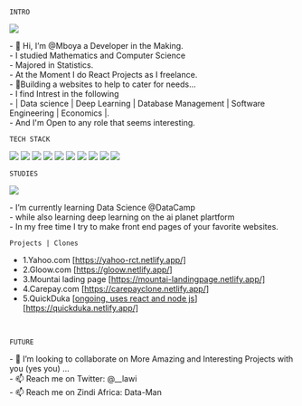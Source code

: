 `INTRO`
<p align="left">
        <img src="https://github-readme-stats.vercel.app/api?username=Lawi365&theme=blue-green">
</p>
- 👋 Hi, I’m @Mboya a Developer in the Making.<br>
- I studied Mathematics and Computer Science<br>
- Majored in Statistics.<br>
- At the Moment I do React Projects as I freelance.<br>
- 👀Building a websites to help to cater for needs...<br>
- I find Intrest in the following<br>
- | Data science | Deep Learning | Database Management | Software Engineering | Economics |.<br>
- And I'm Open to  any role that seems interesting.<br>
<p></p>

`TECH STACK`

<p align=''>
<img src="https://img.shields.io/badge/Python-3776AB?style=for-the-badge&logo=python&logoColor=white">
 <img src="https://img.shields.io/badge/HTML5-E34F26?style=for-the-badge&logo=html5&logoColor=white">
 <img src="https://img.shields.io/badge/CSS-239120?&style=for-the-badge&logo=css3&logoColor=white">
 <img src="https://img.shields.io/badge/Express.js-404D59?style=for-the-badge">
 <img src="https://img.shields.io/badge/JavaScript-F7DF1E?style=for-the-badge&logo=javascript&logoColor=black">
 <img src="https://img.shields.io/badge/Node.js-43853D?style=for-the-badge&logo=node.js&logoColor=white">
 <img src="https://img.shields.io/badge/React-20232A?style=for-the-badge&logo=react&logoColor=61DAFB">
 <img src="https://img.shields.io/badge/MySQL-00000F?style=for-the-badge&logo=mysql&logoColor=white">
 <img src="https://img.shields.io/badge/Figma-F24E1E?style=for-the-badge&logo=figma&logoColor=white">
 <img src="https://img.shields.io/badge/GIT-E44C30?style=for-the-badge&logo=git&logoColor=white">
 </p>
 <p></p>
 
`STUDIES`

<p>
 <img src="https://img.shields.io/badge/Datacamp-05192D?style=for-the-badge&logo=datacamp&logoColor=65FF8F"></p>
-  I’m currently learning Data Science @DataCamp<br>
-  while also learning deep learning on the ai planet plartform<br>
-  In my free time I try to make front end pages of your favorite websites.
<br>
<p></p>

  `Projects | Clones`
  <br>
-  1.Yahoo.com [https://yahoo-rct.netlify.app/]<br>
-  2.Gloow.com [https://gloow.netlify.app/]<br>
-  3.Mountai lading page [https://mountai-landingpage.netlify.app/]<br>
-  4.Carepay.com [https://carepayclone.netlify.app/]<br>
-  5.QuickDuka [[ongoing, uses react and node js](https://quickduka.netlify.app/)] [https://quickduka.netlify.app/]<br>
<br>
<p></p>

 `FUTURE`
 
 <p>
- 💞️ I’m looking to collaborate on More Amazing and Interesting Projects with you (yes you) ...<br>
- 📫 Reach me on Twitter: @__lawi<br>
- 📫 Reach me on Zindi Africa: Data-Man<br>
 </p>
<!---
Lawi365/Lawi365 is a ✨ special ✨ repository because its `README.md` (this file) appears on your GitHub profile.
You can click the Preview link to take a look at your changes.
--->

